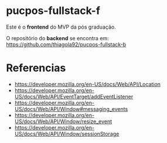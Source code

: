 # pucpos-fullstack-f
Este é o **frontend** do MVP da pós graduação.  

O repositório do **backend** se encontra em: https://github.com/thiagola92/pucpos-fullstack-b  

# Referencias
- https://developer.mozilla.org/en-US/docs/Web/API/Location
- https://developer.mozilla.org/en-US/docs/Web/API/EventTarget/addEventListener
- https://developer.mozilla.org/en-US/docs/Web/API/Window#messaging_events
- https://developer.mozilla.org/en-US/docs/Web/API/Window/resize_event
- https://developer.mozilla.org/en-US/docs/Web/API/Window/sessionStorage